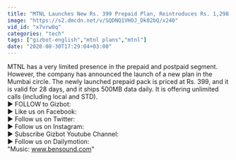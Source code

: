 ```yaml
---
title: "MTNL Launches New Rs. 399 Prepaid Plan, Reintroduces Rs. 1,298 and Rs. 1,499 Packs"
image: "https://s2.dmcdn.net/v/SQDNQ1VHOJ_Dk02bQ/x240"
vid_id: "x7vrw0q"
categories: "tech"
tags: ["gizbot-english","mtnl plans","mtnl"]
date: "2020-08-30T17:29:04+03:00"
---
```

MTNL has a very limited presence in the prepaid and postpaid segment. However, the company has announced the launch of a new plan in the Mumbai circle. The newly launched prepaid pack is priced at Rs. 399, and it is valid for 28 days, and it ships 500MB data daily. It is offering unlimited calls (including local and STD).  <br>► FOLLOW to Gizbot:   <br>► Like us on Facebook:   <br>► Follow us on Twitter:   <br>► Follow us on Instagram:   <br>► Subscribe Gizbot Youtube Channel:  <br>► Follow us on Dailymotion:  <br>&quot;Music: www.bensound.com&quot;  <br>
